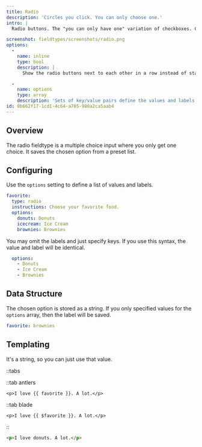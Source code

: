 ```yaml
---
title: Radio
description: 'Circles you click. You can only choose one.'
intro: |
  Radio buttons. The "you can only have one" variation of checkboxes. Create some options and let your users select one and only one. May they choose wisely.

screenshot: fieldtypes/screenshots/radio.png
options:
  -
    name: inline
    type: bool
    description: |
      Show the radio buttons next to each other in a row instead of stacked vertically. Default: `false`

  -
    name: options
    type: array
    description: 'Sets of key/value pairs define the values and labels of the radio options.'
id: 0b662f17-1cd1-4c64-a705-980a2ca5aab4
---
```

## Overview

The radio fieldtype is a multiple choice input where you only get one choice. It saves the chosen option from a preset list.

## Configuring

Use the `options` setting to define a list of values and labels.

``` yaml
favorite:
  type: radio
  instructions: Choose your favorite food.
  options:
    donuts: Donuts
    icecream: Ice Cream
    brownies: Brownies
```

You may omit the labels and just specify keys. If you use this syntax, the value and label will be identical.

``` yaml
  options:
    - Donuts
    - Ice Cream
    - Brownies
```

## Data Structure

The chosen option is stored as a string. If you only specified values for the `options` array, then the label will be saved.

``` yaml
favorite: brownies
```



## Templating

It's a string, so you can just use that value.

::tabs

::tab antlers
```antlers
<p>I love {{ favorite }}. A lot.</p>
```

::tab blade
```blade
<p>I love {{ $favorite }}. A lot.</p>
```
::

```html
<p>I love donuts. A lot.</p>
```


